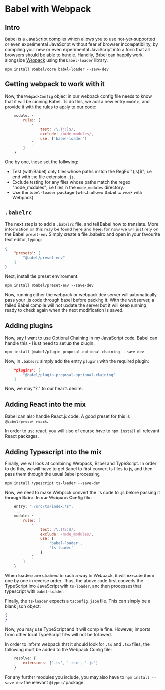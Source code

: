 # Babel with Webpack

## Intro

Babel is a JavaScript compiler which allows you to use not-yet-supported or even experimental JavaScript without fear of browser incompatibility, by compiling your new or even experimental JavaScript into a form that all browsers should be able to handle.
Handily, Babel can happily work alongside [Webpack](https://github.com/JR-Mitchell/npm-notes/blob/master/notes/webpack.md) using the `babel-loader` library.

```
npm install @babel/core babel-loader --save-dev
```

## Getting webpack to work with it

Now, the `WebpackConfig` object in our webpack config file needs to know that it will be running Babel.
To do this, we add a new entry `module`, and provide it with the rules to apply to our code:
```js
    module: {
        rules: [
            {
                test: /\.(js)$/,
                exclude: /node_modules/,
                use: ['babel-loader']
            }
        ]
    }
```
One by one, these set the following:
- Test (with Babel) only files whose paths match the RegEx "\.(js)$"; i.e end with the file extension `.js`.
- Exclude testing for any files whose paths match the regex "node_modules"; i.e files in the `node_modules` directory.
- Use the `babel-loader` package (which allows Babel to work with Webpack)

## `.babelrc`

The next step is to add a `.babelrc` file, and tell Babel how to translate.
More information on this may be found [here](https://babeljs.io/docs/en/usage) and [here](https://babeljs.io/docs/en/babel-preset-env); for now we will just rely on the Babel `preset-env`
Simply create a file .babelrc and open in your favourite text editor, typing:
```json
{
    "presets": [
        "@babel/preset-env"
    ]
}    
```

Next, install the preset environment:
```
npm install @babel/preset-env --save-dev
```

Now, running either the webpack or webpack dev server will automatically pass your .js code through babel before packing it.
With the webserver, a failed Babel compile will not update the server but it will keep running, ready to check again when the next modification is saved.

## Adding plugins

Now, say I want to use Optional Chaining in my JavaScript code.
Babel can handle this - I just need to set up the plugin.

```
npm install @babel/plugin-proposal-optional-chaining --save-dev
```

Now, in `.babelrc` simply add the entry `plugins` with the required plugin:

```json
    "plugins": [
        "@babel/plugin-proposal-optional-chaining"
    ]
```
Now, we may "?." to our hearts desire.

## Adding React into the mix

Babel can also handle React.js code.
A good preset for this is `@babel/preset-react`.

In order to use react, you will also of course have to `npm install` all relevant React packages.

## Adding Typescript into the mix

Finally, we will look at combining Webpack, Babel and TypeScript.
In order to do this, we will have to get Babel to first convert ts files to js, and then pass them through the usual Babel processing.

```
npm install typescript ts-loader --save-dev
```

Now, we need to make Webpack convert the .ts code to .js before passing it through Babel.
In our Webpack Config file:

```js
    entry: "./src/ts/index.ts",
    ...
    module: {
        rules: [
            {
                test: /\.(ts)$/,
                exclude: /node_modules/,
                use: [
                    'babel-loader',
                    'ts-loader'
                ]
            }
        ]
    }
```

When loaders are chained in such a way in Webpack, it will execute them one by one in reverse order.
Thus, the above code first converts the TypeScript into JavaScript with `ts-loader`, and then processes that typescript with `babel-loader`.

Finally, the `ts-loader` expects a `tsconfig.json` file.
This can simply be a blank json object:
```json
{
}
```

Now, you may use TypeScript and it will compile fine.
However, imports from other local TypeScript files will not be followed.

In order to inform webpack that it should look for `.ts` and `.tsx` files, the following must be added to the Webpack Config file:
```js
    resolve: {
        extensions: ['.ts', '.tsx', '.js']
    }
```

For any further modules you include, you may also have to `npm install --save-dev` the relevant `@types/` package. 
